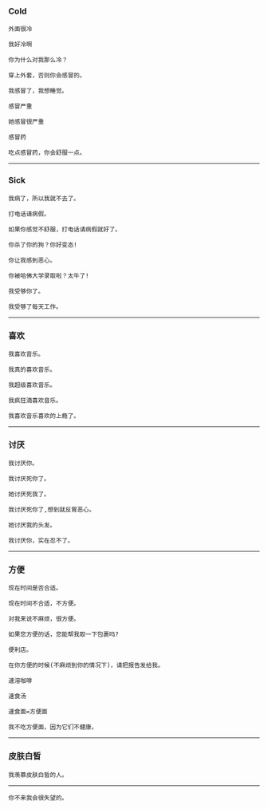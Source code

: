 ### Cold

```
外面很冷
```

```
我好冷啊
```

```
你为什么对我那么冷？
```

```
穿上外套，否则你会感冒的。
```

```
我感冒了，我想睡觉。
```

```
感冒严重
```

```
她感冒很严重
```

```
感冒药
```

```
吃点感冒药，你会舒服一点。
```

---

### Sick

```
我病了，所以我就不去了。
```

```
打电话请病假。
```

```
如果你感觉不舒服，打电话请病假就好了。
```

```
你杀了你的狗？你好变态!
```

```
你让我感到恶心。
```

```
你被哈佛大学录取啦？太牛了!
```

```
我受够你了。
```

```
我受够了每天工作。
```

---

### 喜欢

```
我喜欢音乐。
```

```
我真的喜欢音乐。
```

```
我超级喜欢音乐。
```

```
我疯狂滴喜欢音乐。
```

```
我喜欢音乐喜欢的上瘾了。
```

---

### 讨厌

```
我讨厌你。
```

```
我讨厌死你了。
```

```
她讨厌死我了。
```

```
我讨厌死你了,想到就反胃恶心。
```

```
她讨厌我的头发。
```

```
我讨厌你，实在忍不了。
```

---

### 方便

```
现在时间是否合适。
```

```
现在时间不合适，不方便。
```

```
对我来说不麻烦，很方便。
```

```
如果您方便的话，您能帮我取一下包裹吗?
```

```
便利店。
```

```
在你方便的时候(不麻烦到你的情况下)，请把报告发给我。
```

```
速溶咖啡
```

```
速食汤
```

```
速食面=方便面
```

```
我不吃方便面，因为它们不健康。
```

---

### 皮肤白皙

```
我羡慕皮肤白皙的人。
```

---

```
你不来我会很失望的。
```



